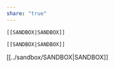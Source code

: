 ```yaml
---
share: "true"
---
```

```
[[SANDBOX|SANDBOX]]
```


`[[SANDBOX|SANDBOX]]`

[[../sandbox/SANDBOX|SANDBOX]]

